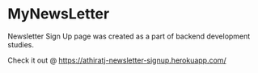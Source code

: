 # MyNewsLetter
Newsletter Sign Up page was created as a part of backend development studies.

Check it out @ https://athiratj-newsletter-signup.herokuapp.com/

